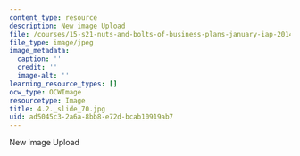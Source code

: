 ```yaml
---
content_type: resource
description: New image Upload
file: /courses/15-s21-nuts-and-bolts-of-business-plans-january-iap-2014/ad5045c32a6a8bb8e72dbcab10919ab7_4.2._slide_70.jpg
file_type: image/jpeg
image_metadata:
  caption: ''
  credit: ''
  image-alt: ''
learning_resource_types: []
ocw_type: OCWImage
resourcetype: Image
title: 4.2._slide_70.jpg
uid: ad5045c3-2a6a-8bb8-e72d-bcab10919ab7
---
```

New image Upload
